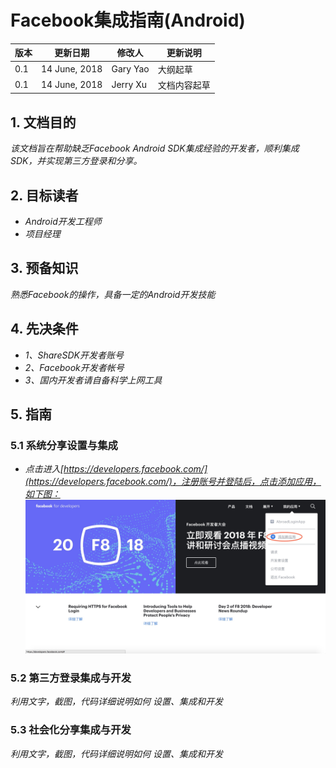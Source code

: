 # Facebook集成指南(Android)

|版本|更新日期|修改人|更新说明|
|----|-----------|--------------- |--------------- |
|0.1|14 June, 2018|Gary Yao|大纲起草|
|0.1|14 June, 2018|Jerry Xu|文档内容起草|


## 1. 文档目的
*该文档旨在帮助缺乏Facebook Android SDK集成经验的开发者，顺利集成SDK，并实现第三方登录和分享。*


## 2. 目标读者
* *Android开发工程师*
* *项目经理*



## 3. 预备知识
*熟悉Facebook的操作，具备一定的Android开发技能*



## 4. 先决条件
* *1、ShareSDK开发者账号*
* *2、Facebook开发者帐号*
* *3、国内开发者请自备科学上网工具*



## 5. 指南

### 5.1 系统分享设置与集成
* *点击进入[https://developers.facebook.com/](https://developers.facebook.com/)，注册账号并登陆后，点击添加应用，如下图：*
[![Facebook Develop Web](/images/1404CEDD-58D8-4FE0-A081-D6EB0F71920C.png)](https://developers.facebook.com/)




### 5.2 第三方登录集成与开发
*利用文字，截图，代码详细说明如何 设置、集成和开发*




### 5.3 社会化分享集成与开发
*利用文字，截图，代码详细说明如何 设置、集成和开发*



